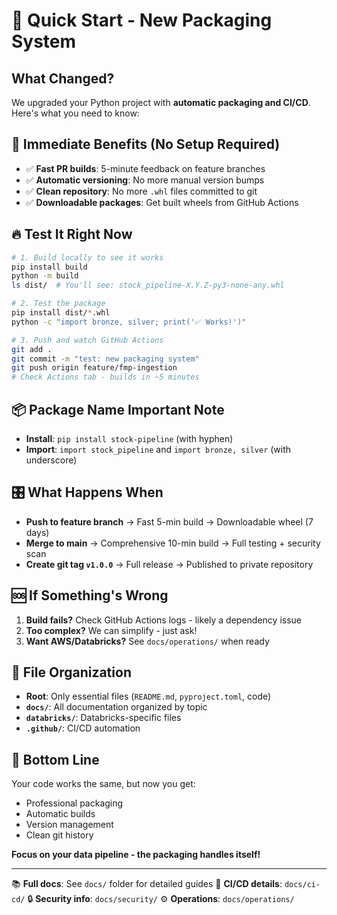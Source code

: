 # 🚀 Quick Start - New Packaging System

## What Changed?
We upgraded your Python project with **automatic packaging and CI/CD**. Here's what you need to know:

## 🎯 **Immediate Benefits (No Setup Required)**
- ✅ **Fast PR builds**: 5-minute feedback on feature branches
- ✅ **Automatic versioning**: No more manual version bumps
- ✅ **Clean repository**: No more `.whl` files committed to git
- ✅ **Downloadable packages**: Get built wheels from GitHub Actions

## 🔥 **Test It Right Now**
```bash
# 1. Build locally to see it works
pip install build
python -m build
ls dist/  # You'll see: stock_pipeline-X.Y.Z-py3-none-any.whl

# 2. Test the package
pip install dist/*.whl
python -c "import bronze, silver; print('✅ Works!')"

# 3. Push and watch GitHub Actions
git add .
git commit -m "test: new packaging system"
git push origin feature/fmp-ingestion
# Check Actions tab - builds in ~5 minutes
```

## 📦 **Package Name Important Note**
- **Install**: `pip install stock-pipeline` (with hyphen)
- **Import**: `import stock_pipeline` and `import bronze, silver` (with underscore)

## 🎛️ **What Happens When**
- **Push to feature branch** → Fast 5-min build → Downloadable wheel (7 days)
- **Merge to main** → Comprehensive 10-min build → Full testing + security scan
- **Create git tag `v1.0.0`** → Full release → Published to private repository

## 🆘 **If Something's Wrong**
1. **Build fails?** Check GitHub Actions logs - likely a dependency issue
2. **Too complex?** We can simplify - just ask!
3. **Want AWS/Databricks?** See `docs/operations/` when ready

## 📁 **File Organization**
- **Root**: Only essential files (`README.md`, `pyproject.toml`, code)
- **`docs/`**: All documentation organized by topic
- **`databricks/`**: Databricks-specific files
- **`.github/`**: CI/CD automation

## 🎉 **Bottom Line**
Your code works the same, but now you get:
- Professional packaging
- Automatic builds
- Version management
- Clean git history

**Focus on your data pipeline - the packaging handles itself!**

---
📚 **Full docs**: See `docs/` folder for detailed guides
🚀 **CI/CD details**: `docs/ci-cd/`
🔒 **Security info**: `docs/security/`
⚙️ **Operations**: `docs/operations/`